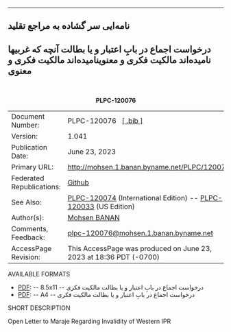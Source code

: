 ------------------------------------------------------------------------


##  نامه‌ایی سر گشاده به مراجع تقلید

##  درخواست اجماع در بابِ اعتبار و یا بطالت آنچه که غربیها نامیده‌اند مالکیت فکری و معنوینامیده‌اند مالکیت فکری و معنوی

<br/>
<p align="center"><b>PLPC-120076</b></p>

<table>
<tbody>
<tr class="odd">
<td>Document Number:</td>
<td>PLPC-120076   <a href="./cite/PLPC-120076.bib">[ .bib ]</a></td>
</tr>
<tr class="even">
<td>Version:</td>
<td>1.041</td>
</tr>
<tr class="odd">
<td>Publication Date:</td>
<td>June 23, 2023</td>
</tr>
<tr class="odd">
<td>Primary URL:</td>
<td><a href="http://mohsen.1.banan.byname.net/PLPC/120076">http://mohsen.1.banan.byname.net/PLPC/120076</a></td>
</tr>
<tr class="even">
<td>Federated Republications:</td>
<td><a href="https://github.com/bxplpc/120076">Github</a>  </td>
</tr>
<tr class="odd">
<td>See Also:</td>
<td><a href="https://github.com/bxplpc/120074">PLPC-120074</a> (International Edition) -- <a href="https://github.com/bxplpc/120033">PLPC-120033</a> (US Edition) </td>
</tr>
<tr class="odd">
<td>Author(s):</td>
<td><a href="http://mohsen.1.banan.byname.net/contact">Mohsen BANAN</a></td>
</tr>
<tr class="even">
<td>Comments, Feedback:</td>
<td><a href="mailto:plpc-120074@mohsen.1.banan.byname.net">plpc-120076@mohsen.1.banan.byname.net</td>
</tr>
<tr class="even">
<td>AccessPage Revision:</td>
<td>This AccessPage was produced on June 23, 2023 at 18:36 PDT (-0700)</td>
</tr>
</tbody>
</table>

AVAILABLE FORMATS  

    
-   [PDF](./pdf/c-120076-0_1-marjaMailingFa-art-8.5x11.pdf):
    -- 8.5x11 --  درخواست اجماع در بابِ اعتبار و یا بطالت مالکیت فکری 
-   [PDF](./pdf/c-120076-0_1-marjaMailingFa-art-8.5x11.pdf):
    -- A4 --   درخواست اجماع در بابِ اعتبار و یا بطالت مالکیت فکری 



SHORT DESCRIPTION

Open Letter to Maraje Regarding Invalidity of Western IPR


